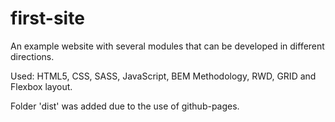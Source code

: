 # first-site

An example website with several modules that can be developed in different directions.

Used: HTML5, CSS, SASS, JavaScript, BEM Methodology, RWD, GRID and Flexbox layout.

Folder 'dist' was added due to the use of github-pages.
